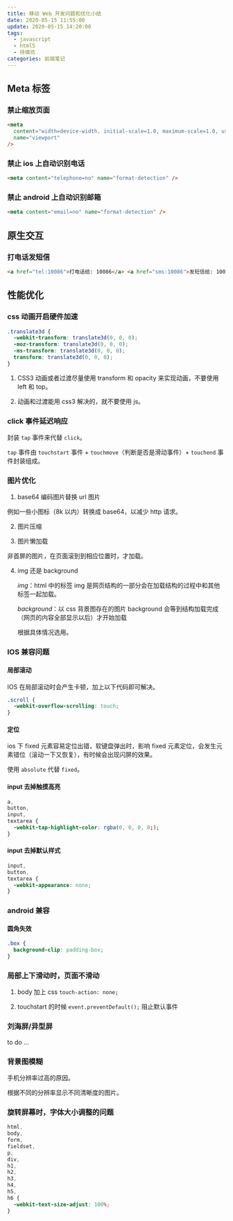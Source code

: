 ```yaml
---
title: 移动 Web 开发问题和优化小结
date: 2020-05-15 11:55:00
update: 2020-05-15 14:20:00
tags:
  - javascript
  - html5
  - 待填坑
categories: 前端笔记
---
```


## Meta 标签

<!--more-->

### 禁止缩放页面

```html
<meta
  content="width=device-width, initial-scale=1.0, maximum-scale=1.0, user-scalable=0;"
  name="viewport"
/>
```

### 禁止 ios 上自动识别电话

```html
<meta content="telephone=no" name="format-detection" />
```

### 禁止 android 上自动识别邮箱

```html
<meta content="email=no" name="format-detection" />
```

## 原生交互

### 打电话发短信

```html
<a href="tel:10086">打电话给: 10086</a> <a href="sms:10086">发短信给: 10086</a>
```

## 性能优化

### css 动画开启硬件加速

```css
.translate3d {
  -webkit-transform: translate3d(0, 0, 0);
  -moz-transform: translate3d(0, 0, 0);
  -ms-transform: translate3d(0, 0, 0);
  transform: translate3d(0, 0, 0);
}
```

1. CSS3 动画或者过渡尽量使用 transform 和 opacity 来实现动画，不要使用 left 和 top。

2. 动画和过渡能用 css3 解决的，就不要使用 js。

### click 事件延迟响应

封装 `tap` 事件来代替 `click`。

`tap` 事件由 `touchstart` 事件 + `touchmove`（判断是否是滑动事件）+ `touchend` 事件封装组成。

### 图片优化

1. base64 编码图片替换 url 图片

例如一些小图标（8k 以内）转换成 base64，以减少 http 请求。

2. 图片压缩

3. 图片懒加载

非首屏的图片，在页面滚到到相应位置时，才加载。

4. img 还是 background

   _img_：html 中的标签 img 是网页结构的一部分会在加载结构的过程中和其他标签一起加载。

   _background_：以 css 背景图存在的图片 background 会等到结构加载完成（网页的内容全部显示以后）才开始加载

   根据具体情况选用。

### IOS 兼容问题

#### 局部滚动

IOS 在局部滚动时会产生卡顿，加上以下代码即可解决。

```css
.scroll {
  -webkit-overflow-scrolling: touch;
}
```

#### 定位

ios 下 fixed 元素容易定位出错，软键盘弹出时，影响 fixed 元素定位，会发生元素错位（滚动一下又恢复），有时候会出现闪屏的效果。

使用 `absolute` 代替 `fixed`。

#### input 去掉触摸高亮

```css
a,
button,
input,
textarea {
  -webkit-tap-highlight-color: rgba(0, 0, 0, 0;);
}
```

#### input 去掉默认样式

```css
input,
button,
textarea {
  -webkit-appearance: none;
}
```

### android 兼容

#### 圆角失效

```css
.box {
  background-clip: padding-box;
}
```

### 局部上下滑动时，页面不滑动

1. body 加上 css `touch-action: none;`

2. touchstart 的时候 `event.preventDefault();` 阻止默认事件

### 刘海屏/异型屏

to do ...

### 背景图模糊

手机分辨率过高的原因。

根据不同的分辨率显示不同清晰度的图片。

### 旋转屏幕时，字体大小调整的问题

```css
html,
body,
form,
fieldset,
p,
div,
h1,
h2,
h3,
h4,
h5,
h6 {
  -webkit-text-size-adjust: 100%;
}
```
